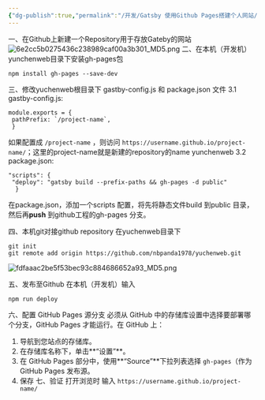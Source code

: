 ```yaml
---
{"dg-publish":true,"permalink":"/开发/Gatsby 使用Github Pages搭建个人网站/"}
---
```


一、在Github上新建一个Repository用于存放Gateby的网站
![6e2cc5b0275436c238989caf00a3b301_MD5.png](/img/user/%E5%BC%80%E5%8F%91/attachments/6e2cc5b0275436c238989caf00a3b301_MD5.png)
二、在本机（开发机）yunchenweb目录下安装gh-pages包
```
npm install gh-pages --save-dev
```
三、修改yuchenweb根目录下 gastby-config.js 和 package.json 文件
3.1 gastby-config.js:
```
module.exports = {
 pathPrefix: `/project-name`, 
 }
```
如果配置成 `/project-name` ，则访问 `https://username.github.io/project-name/`；这里的project-name就是新建的repository的name  yunchenweb
3.2 package.json:
```
"scripts": {
 "deploy": "gatsby build --prefix-paths && gh-pages -d public"
  }
```
在package.json，添加一个scripts 配置，将先将静态文件build 到public 目录，然后再**push** 到github工程的gh-pages 分支。

四、本机git对接github repository
在yuchenweb目录下
```
git init
git remote add origin https://github.com/nbpanda1978/yuchenweb.git
```
![fdfaaac2be5f53bec93c884686652a93_MD5.png](/img/user/%E5%BC%80%E5%8F%91/attachments/fdfaaac2be5f53bec93c884686652a93_MD5.png)

五、发布至Github
在本机（开发机）输入
```
npm run deploy
```
六、配置 GitHub Pages 源分支
必须从 GitHub 中的存储库设置中选择要部署哪个分支，GitHub Pages 才能运行。在 GitHub 上：
1. 导航到您站点的存储库。
2. 在存储库名称下，单击**“设置”**。
3. 在 GitHub Pages 部分中，使用**“Source”**下拉列表选择 `gh-pages`（作为 GitHub Pages 发布源。
4. 保存
七、验证
打开浏览时 输入 `https://username.github.io/project-name/`